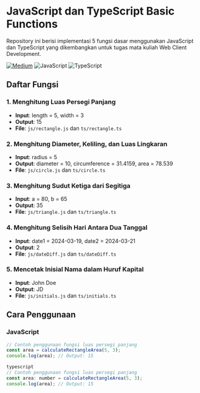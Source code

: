 # JavaScript dan TypeScript Basic Functions

Repository ini berisi implementasi 5 fungsi dasar menggunakan JavaScript dan TypeScript yang dikembangkan untuk tugas mata kuliah Web Client Development.

[![Medium](https://img.shields.io/badge/Medium-12100E?style=for-the-badge&logo=medium&logoColor=white)](https://bit.ly/3GPn16X)
![JavaScript](https://img.shields.io/badge/javascript-%23323330.svg?style=for-the-badge&logo=javascript&logoColor=%23F7DF1E)
![TypeScript](https://img.shields.io/badge/typescript-%23007ACC.svg?style=for-the-badge&logo=typescript&logoColor=white)

## Daftar Fungsi

### 1. Menghitung Luas Persegi Panjang
- **Input**: length = 5, width = 3
- **Output**: 15
- **File**: `js/rectangle.js` dan `ts/rectangle.ts`

### 2. Menghitung Diameter, Keliling, dan Luas Lingkaran
- **Input**: radius = 5
- **Output**: diameter = 10, circumference = 31.4159, area = 78.539
- **File**: `js/circle.js` dan `ts/circle.ts`

### 3. Menghitung Sudut Ketiga dari Segitiga
- **Input**: a = 80, b = 65
- **Output**: 35
- **File**: `js/triangle.js` dan `ts/triangle.ts`

### 4. Menghitung Selisih Hari Antara Dua Tanggal
- **Input**: date1 = 2024-03-19, date2 = 2024-03-21
- **Output**: 2
- **File**: `js/dateDiff.js` dan `ts/dateDiff.ts`

### 5. Mencetak Inisial Nama dalam Huruf Kapital
- **Input**: John Doe
- **Output**: JD
- **File**: `js/initials.js` dan `ts/initials.ts`

## Cara Penggunaan

### JavaScript
```javascript
// Contoh penggunaan fungsi luas persegi panjang
const area = calculateRectangleArea(5, 3);
console.log(area); // Output: 15

typescript
// Contoh penggunaan fungsi luas persegi panjang
const area: number = calculateRectangleArea(5, 3);
console.log(area); // Output: 15